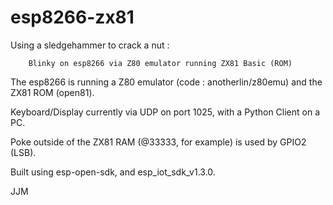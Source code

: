 # esp8266-zx81

Using a sledgehammer to crack a nut : 

        Blinky on esp8266 via Z80 emulator running ZX81 Basic (ROM)

The esp8266 is running a Z80 emulator (code : anotherlin/z80emu)
and the ZX81 ROM (open81).

Keyboard/Display currently via UDP on port 1025, with a Python Client on a PC.

Poke outside of the ZX81 RAM (@33333, for example) is used by GPIO2 (LSB).

Built using esp-open-sdk, and esp_iot_sdk_v1.3.0.

JJM
